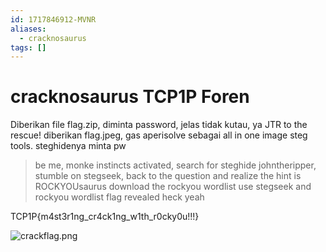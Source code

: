 ```yaml
---
id: 1717846912-MVNR
aliases:
  - cracknosaurus
tags: []
---
```


# cracknosaurus TCP1P Foren
Diberikan file flag.zip, diminta password, jelas tidak kutau, ya JTR to the rescue! diberikan flag.jpeg, gas aperisolve sebagai all in one image steg tools. steghidenya minta pw 
> be me,
> monke instincts activated,
> search for steghide johntheripper,
> stumble on stegseek,
> back to the question and realize the hint is ROCKYOUsaurus
> download the rockyou wordlist
> use stegseek and rockyou wordlist
> flag revealed
> heck yeah


TCP1P{m4st3r1ng_cr4ck1ng_w1th_r0cky0u!!!}

![crackflag.png](crackflag.png)
